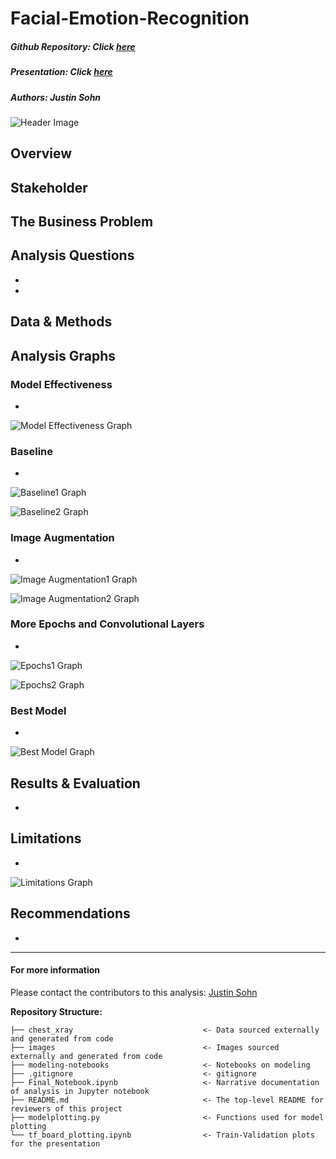 # Facial-Emotion-Recognition
##### Github Repository: Click [here]()
##### Presentation: Click [here]()
##### Authors: Justin Sohn

![Header Image]()

## Overview


## Stakeholder


## The Business Problem 


## Analysis Questions 
- 
- 

## Data & Methods


## Analysis Graphs

### Model Effectiveness
-  


![Model Effectiveness Graph]()

### Baseline
- 

![Baseline1 Graph]()

![Baseline2 Graph]()

### Image Augmentation
- 

![Image Augmentation1 Graph]()

![Image Augmentation2 Graph]()

### More Epochs and Convolutional Layers
- 

![Epochs1 Graph]()

![Epochs2 Graph]()

### Best Model
- 


![Best Model Graph]()

## Results & Evaluation
- 

## Limitations 
- 

![Limitations Graph]()

## Recommendations 
- 

---

#### For more information
Please contact the contributors to this analysis: 
[Justin Sohn](https://www.linkedin.com/in/justin-sohn-689901193/) 

**Repository Structure:**
```
├── chest_xray                             <- Data sourced externally and generated from code 
├── images                                 <- Images sourced externally and generated from code 
├── modeling-notebooks                     <- Notebooks on modeling 
├── .gitignore                             <- gitignore 
├── Final_Notebook.ipynb                   <- Narrative documentation of analysis in Jupyter notebook
├── README.md                              <- The top-level README for reviewers of this project
├── modelplotting.py                       <- Functions used for model plotting
└── tf_board_plotting.ipynb                <- Train-Validation plots for the presentation
